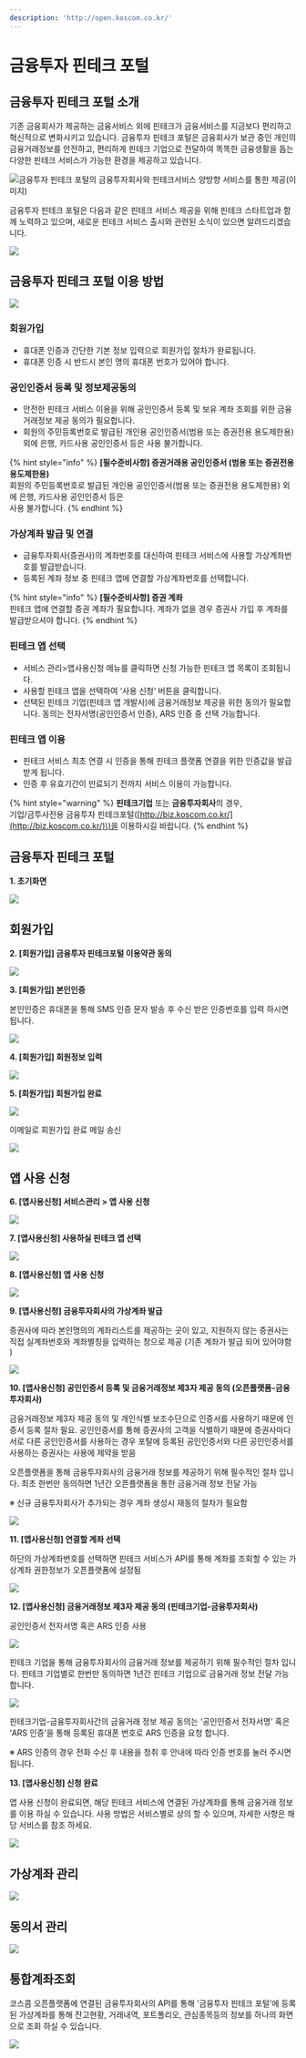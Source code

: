 ```yaml
---
description: 'http://open.koscom.co.kr/'
---
```


# 금융투자 핀테크 포털

## 금융투자 핀테크 포털 소개

기존 금융회사가 제공하는 금융서비스 외에 핀테크가 금융서비스를 지금보다 편리하고 혁신적으로 변화시키고 있습니다. 금융투자 핀테크 포털은 금융회사가 보관 중인 개인의 금융거래정보를 안전하고, 편리하게 핀테크 기업으로 전달하여 똑똑한 금융생활을 돕는 다양한 핀테크 서비스가 가능한 환경을 제공하고 있습니다.

![&#xAE08;&#xC735;&#xD22C;&#xC790; &#xD540;&#xD14C;&#xD06C; &#xD3EC;&#xD138;&#xC758; &#xAE08;&#xC735;&#xD22C;&#xC790;&#xD68C;&#xC0AC;&#xC640; &#xD540;&#xD14C;&#xD06C;&#xC11C;&#xBE44;&#xC2A4; &#xC591;&#xBC29;&#xD5A5; &#xC11C;&#xBE44;&#xC2A4;&#xB97C; &#xD1B5;&#xD55C; &#xC81C;&#xACF5;\(&#xC774;&#xBBF8;&#xC9C0;\)](http://open.koscom.co.kr/images/spt/info/img_info01.jpg)

금융투자 핀테크 포털은 다음과 같은 핀테크 서비스 제공을 위해 핀테크 스타트업과 함께 노력하고 있으며, 새로운 핀테크 서비스 출시와 관련된 소식이 있으면 알려드리겠습니다.

![](../../.gitbook/assets/image%20%2835%29.png)

### 

## 금융투자 핀테크 포털 이용 방법

![](../../.gitbook/assets/image%20%2881%29.png)

### 회원가입

* 휴대폰 인증과 간단한 기본 정보 입력으로 회원가입 절차가 완료됩니다.
* 휴대폰 인증 시 반드시 본인 명의 휴대폰 번호가 있어야 합니다.

### 공인인증서 등록 및 정보제공동의

* 안전한 핀테크 서비스 이용을 위해 공인인증서 등록 및 보유 계좌 조회를 위한 금융거래정보 제공 동의가 필요합니다.
* 회원의 주민등록번호로 발급된 개인용 공인인증서\(범용 또는 증권전용 용도제한용\) 외에 은행, 카드사용 공인인증서 등은 사용 불가합니다.

{% hint style="info" %}
 **\[필수준비사항\] 증권거래용 공인인증서 \(범용 또는 증권전용 용도제한용\)**  
회원의 주민등록번호로 발급된 개인용 공인인증서\(범용 또는 증권전용 용도제한용\) 외에 은행, 카드사용 공인인증서 등은  
사용 불가합니다.
{% endhint %}

### 가상계좌 발급 및 연결

* 금융투자회사\(증권사\)의 계좌번호를 대신하여 핀테크 서비스에 사용할 가상계좌번호를 발급받습니다.
* 등록된 계좌 정보 중 핀테크 앱에 연결할 가상계좌번호를 선택합니다.

{% hint style="info" %}
 **\[필수준비사항\] 증권 계좌**  
핀테크 앱에 연결할 증권 계좌가 필요합니다. 계좌가 없을 경우 증권사 가입 후 계좌를 발급받으셔야 합니다.
{% endhint %}

### 핀테크 앱 선택

* 서비스 관리&gt;앱사용신청 메뉴를 클릭하면 신청 가능한 핀테크 앱 목록이 조회됩니다.
* 사용할 핀테크 앱을 선택하여 ‘사용 신청‘ 버튼을 클릭합니다.
* 선택된 핀테크 기업\(핀테크 앱 개발사\)에 금융거래정보 제공을 위한 동의가 필요합니다.  동의는 전자서명\(공인인증서 인증\), ARS 인증 중 선택 가능합니다.

### 핀테크 앱 이용

* 핀테크 서비스 최초 연결 시 인증을 통해 핀테크 플랫폼 연결을 위한 인증값을 발급받게 됩니다.
* 인증 후 유효기간이 만료되기 전까지 서비스 이용이 가능합니다.

{% hint style="warning" %}
**핀테크기업** 또는 **금융투자회사**의 경우,  
기업/금투사전용 금융투자 핀테크포털\([http://biz.koscom.co.kr/](http://biz.koscom.co.kr/)\)을 이용하시길 바랍니다.
{% endhint %}

## 금융투자 핀테크 포털

**1.  초기화면**

![](../../.gitbook/assets/image%20%28132%29.png)

## 회원가입

**2.  \[회원가입\] 금융투자 핀테크포털 이용약관 동의**

![](../../.gitbook/assets/image%20%28102%29.png)



**3.  \[회원가입\] 본인인증**

본인인증은 휴대폰을 통해 SMS 인증 문자 발송 후 수신 받은 인증번호를 입력 하시면 됩니다.

![](../../.gitbook/assets/image%20%2878%29.png)



**4.  \[회원가입\] 회원정보 입력**

![](../../.gitbook/assets/image%20%2850%29.png)



**5.  \[회원가입\] 회원가입 완료**

![](../../.gitbook/assets/image%20%2869%29.png)

이메일로 회원가입 완료 메일 송신

![](../../.gitbook/assets/image%20%2883%29.png)

## 앱 사용 신청

**6.  \[앱사용신청\] 서비스관리 &gt; 앱 사용 신청**

![](../../.gitbook/assets/image%20%2858%29.png)



**7.  \[앱사용신청\] 사용하실 핀테크 앱 선택**

![](../../.gitbook/assets/image%20%28133%29.png)



**8.  \[앱사용신청\] 앱 사용 신청**

![](../../.gitbook/assets/image%20%2868%29.png)



**9.  \[앱사용신청\] 금융투자회사의 가상계좌 발급**

증권사에 따라 본인명의의 계좌리스트를 제공하는 곳이 있고, 지원하지 않는 증권사는 직접 실계좌번호와 계좌별칭을 입력하는 창으로 제공 \(기존 계좌가 발급 되어 있어야함\)

![](../../.gitbook/assets/image%20%2860%29.png)



**10.  \[앱사용신청\] 공인인증서 등록 및 금융거래정보 제3자 제공 동의 \(오픈플랫폼-금융투자회사\)**

금융거래정보 제3자 제공 동의 및 개인식별 보조수단으로 인증서를 사용하기 때문에 인증서 등록 절차 필요. 공인인증서를 통해 증권사의 고객을 식별하기 때문에 증권사마다 서로 다른 공인인증서를 사용하는 경우 포탈에 등록된 공인인증서와 다른 공인인증서를 사용하는 증권사는 사용에 제약을 받음

오픈플랫폼을 통해 금융투자회사의 금융거래 정보를 제공하기 위해 필수적인 절차 입니다. 최초 한번만 동의하면 1년간 오픈플랫폼을 통한 금융거래 정보 전달 가능   
※ 신규 금융투자회사가 추가되는 경우 계좌 생성시 재동의 절차가 필요함

![](../../.gitbook/assets/image%20%2897%29.png)



**11.  \[앱사용신청\] 연결할 계좌 선택**

하단의 가상계좌번호를 선택하면 핀테크 서비스가 API를 통해 계좌를 조회할 수 있는 가상계좌 권한정보가 오픈플랫폼에 설정됨

![](../../.gitbook/assets/image%20%283%29.png)



**12.  \[앱사용신청\] 금융거래정보 제3자 제공 동의 \(핀테크기업-금융투자회사\)**

공인인증서 전자서명 혹은 ARS 인증 사용

![](../../.gitbook/assets/image%20%28103%29.png)

핀테크 기업을 통해 금융투자회사의 금융거래 정보를 제공하기 위해 필수적인 절차 입니다. 핀테크 기업별로 한번만 동의하면 1년간 핀테크 기업으로 금융거래 정보 전달 가능 합니다.

![](../../.gitbook/assets/image%20%2848%29.png)

핀테크기업-금융투자회사간의 금융거래 정보 제공 동의는 ‘공인인증서 전자서명’ 혹은 ‘ARS 인증’을 통해 등록된 휴대폰 번호로 ARS 인증을 요청 합니다.

※ ARS 인증의 경우 전화 수신 후 내용을 청취 후 안내에 따라 인증 번호를 눌러 주시면 됩니다.



**13.  \[앱사용신청\] 신청 완료**

앱 사용 신청이 완료되면, 해당 핀테크 서비스에 연결된 가상계좌를 통해 금융거래 정보를 이용 하실 수 있습니다. 사용 방법은 서비스별로 상의 할 수 있으며, 자세한 사항은 해당 서비스를 참조 하세요.

![](../../.gitbook/assets/image%20%2818%29.png)





## 가상계좌 관리

![](../../.gitbook/assets/image%20%2813%29.png)

## 동의서 관리

![](../../.gitbook/assets/image%20%2873%29.png)

## 통합계좌조회

코스콤 오픈플랫폼에 연결된 금융투자회사의 API를 통해 ’금융투자 핀테크 포털’에 등록된 가상계좌를 통해 잔고현황, 거래내역, 포트폴리오, 관심종목등의 정보를 하나의 화면으로 조회 하실 수 있습니다.

![](../../.gitbook/assets/image%20%2872%29.png)



